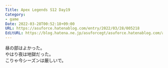 ```yaml
---
Title: Apex Legends S12 Day19
Category:
- game
Date: 2022-03-28T00:52:18+09:00
URL: https://asuforce.hatenablog.com/entry/2022/03/28/005218
EditURL: https://blog.hatena.ne.jp/asuforcegt/asuforce.hatenablog.com/atom/entry/13574176438077329017
---
```


昼の部はよかった。  
やはり夜は地獄だった。  
こりゃ今シーズンは厳しいで。

